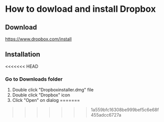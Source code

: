 # How to dowload and install Dropbox 

## Download 
https://www.dropbox.com/install  

## Installation 
<<<<<<< HEAD
### Go to Downloads folder
1. Double click "Dropboxinstaller.dmg" file
2. Double click "Dropbox" icon
3. Click "Open" on dialog
=======
>>>>>>> 1a559bfc16308be999bef5c6e68f455adcc6727a

